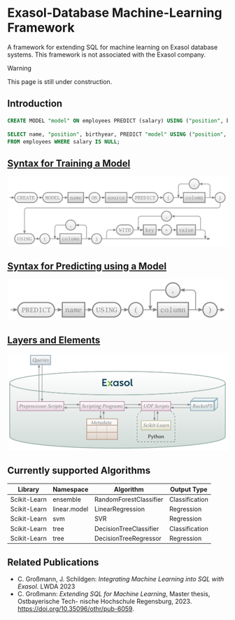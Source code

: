 # Exasol-Database Machine-Learning Framework

A framework for extending SQL for machine learning on Exasol database systems.
This framework is not associated with the Exasol company.

> [!WARNING]  
> This page is still under construction.

## Introduction

```sql
CREATE MODEL "model" ON employees PREDICT (salary) USING ("position", birthyear);
```

```sql
SELECT name, "position", birthyear, PREDICT "model" USING ("position", birthyear)
FROM employees WHERE salary IS NULL;
```

## [Syntax for Training a Model](Documentation/SQL_Syntax_ML_Model_Creation.md)

<a rel="syntaxTrain" href="./Documentation/SQL_Syntax_ML_Model_Creation.md"><img alt="SQL Syntax for Machine-Learning Model Creation" style="border-width:0" src="./Documentation/SQL_Syntax_ML_Model_Creation.png" width="800" /></a>

## [Syntax for Predicting using a Model](Documentation/SQL_Syntax_ML_Model_Prediction.md)

<a rel="syntaxPred" href="./Documentation/SQL_Syntax_ML_Model_Prediction.md"><img alt="SQL Syntax for Machine-Learning Model Prediction" style="border-width:0" src="./Documentation/SQL_Syntax_ML_Model_Prediction.png" width="800" /></a>

## [Layers and Elements](Documentation/Layers_Elements_ML_Framework.md)

<a rel="layers" href="./Documentation/Layers_Elements_ML_Framework.md"><img alt="Layers and Elements of the Machine-Learning Framework" style="border-width:0" src="./Documentation/Layers_Elements_ML_Framework.png" width="800" /></a>

## Currently supported Algorithms

| Library      | Namespace    | Algorithm              | Output Type    |
| ------------ | ------------ | ---------------------- | -------------- |
| Scikit-Learn | ensemble     | RandomForestClassifier | Classification |
| Scikit-Learn | linear.model | LinearRegression       | Regression     |
| Scikit-Learn | svm          | SVR                    | Regression     |
| Scikit-Learn | tree         | DecisionTreeClassifier | Classification |
| Scikit-Learn | tree         | DecisionTreeRegressor  | Regression     | 

## Related Publications

- C. Großmann, J. Schildgen: _Integrating Machine Learning into SQL with Exasol_. LWDA 2023
- C. Großmann: _Extending SQL for Machine Learning_, Master thesis, Ostbayerische Tech-
nische Hochschule Regensburg, 2023. https://doi.org/10.35096/othr/pub-6059.

